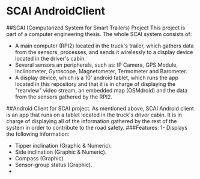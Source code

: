 # SCAI AndroidClient

##SCAI (Computarized System for Smart Trailers) Project
This project is part of a computer engineering thesis.
The whole SCAI system consists of: 
  - A main computer (RPI2) located in the truck's trailer, which gathers data from the sensors, processes, and sends it wirelessly to a display device located in the driver's cabin.
  - Several sensors an peripherals, such as: IP Camera, GPS Module, Inclinometer, Gyroscope, Magnetometer, Termometer and Barometer.
  - A display device, which is a 10' android tablet, which runs the app located in this repository and that it is in charge of displaying the "rearview" video stream, an embedded map (OSMdroid) and the data from the sensors gathered by the RPI2.
  
##Android Client for SCAI  project. 
As mentioned above, SCAI Android client is an app that runs on a tablet located in the truck's driver cabin. It is in charge of displaying all of the information gathered by the rest of the system in order to contribute to the road safety.
###Features:
1- Displays the following information:
  - Tipper inclination (Graphic & Numeric).
  - Side inclination (Graphic & Numeric).
  - Compass (Graphic).
  - Sensor-group status (Graphic).
  - 


